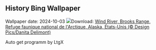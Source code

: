 ## History Bing Wallpaper
Wallpaper date: 2024-10-03
![](https://www.bing.com/th?id=OHR.WindRiverAlaska_FR-CA4709458249_UHD.jpg&w=1000)Download: [Wind River, Brooks Range, Refuge faunique national de l'Arctique, Alaska, États-Unis (© Design Pics/Danita Delimont)](https://www.bing.com/th?id=OHR.WindRiverAlaska_FR-CA4709458249_UHD.jpg)

Auto get programm by LtgX
